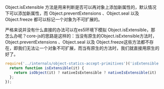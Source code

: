 Object.isExtensible 方法是用来判断是否可以再对象上添加新属性的，默认情况下可以添加新属性，而 Object.preventExtensions 、Object.seal 以及 Object.freeze 都可以标记一个对象为不可扩展的。

严格来说并没有什么直接的办法可以在es5环境下模拟 Object.isExtensible，那怎么办呢？core-js的思路是这样的：当没有原生的Object.isExtensible方法时，Object.preventExtensions 、Object.seal 以及 Object.freeze这些方法都不存在，即我们无法让一个对象不可扩展，而当有原生的方法时，我们就直接用原生的好了。


```javascript
require('../internals/object-statics-accept-primitives')('isExtensible', function (nativeIsExtensible) {
  return function isExtensible(it) {
    return isObject(it) ? nativeIsExtensible ? nativeIsExtensible(it) : true : false;
  };
});
```
